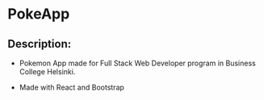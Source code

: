 # PokeApp

## Description: 
- Pokemon App made for Full Stack Web Developer program in Business College Helsinki.

- Made with React and Bootstrap